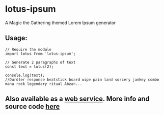 # lotus-ipsum
A Magic the Gathering themed Lorem Ipsum generator

## Usage: 

```
// Require the module
import lotus from 'lotus-ipsum';

// Generate 2 paragraphs of text
const text = lotus(2);

console.log(text);
//Durdler response beatstick board wipe pain land sorcery jankey combo mana rock legendary ritual Abzan...
```

## Also available as a [web service](https://lotus-ipsum.fly.dev/). More info and source code [here](https://github.com/krab7191/lotus-ipsum-site)
